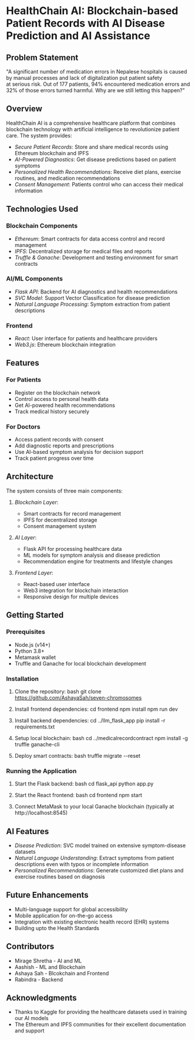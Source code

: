 # HealthChain AI: Blockchain-based Patient Records with AI Disease Prediction and AI Assistance

## Problem Statement
"A significant number of medication errors in Nepalese hospitals is caused by manual processes and lack of digitalization put patient safety at serious risk. Out of 177 patients, 94% encountered medication errors and 32% of those errors turned harmful. Why are we still letting this happen?"

## Overview

HealthChain AI is a comprehensive healthcare platform that combines blockchain technology with artificial intelligence to revolutionize patient care. The system provides:

- *Secure Patient Records*: Store and share medical records using Ethereum blockchain and IPFS
- *AI-Powered Diagnostics*: Get disease predictions based on patient symptoms
- *Personalized Health Recommendations*: Receive diet plans, exercise routines, and medication recommendations
- *Consent Management*: Patients control who can access their medical information

## Technologies Used

### Blockchain Components
- *Ethereum*: Smart contracts for data access control and record management
- *IPFS*: Decentralized storage for medical files and reports
- *Truffle & Ganache*: Development and testing environment for smart contracts

### AI/ML Components
- *Flask API*: Backend for AI diagnostics and health recommendations
- *SVC Model*: Support Vector Classification for disease prediction
- *Natural Language Processing*: Symptom extraction from patient descriptions

### Frontend
- *React*: User interface for patients and healthcare providers
- *Web3.js*: Ethereum blockchain integration

## Features

### For Patients
- Register on the blockchain network
- Control access to personal health data
- Get AI-powered health recommendations
- Track medical history securely

### For Doctors
- Access patient records with consent
- Add diagnostic reports and prescriptions
- Use AI-based symptom analysis for decision support
- Track patient progress over time

## Architecture

The system consists of three main components:

1. *Blockchain Layer*:
   - Smart contracts for record management
   - IPFS for decentralized storage
   - Consent management system

2. *AI Layer*:
   - Flask API for processing healthcare data
   - ML models for symptom analysis and disease prediction
   - Recommendation engine for treatments and lifestyle changes

3. *Frontend Layer*:
   - React-based user interface
   - Web3 integration for blockchain interaction
   - Responsive design for multiple devices

## Getting Started

### Prerequisites

- Node.js (v14+)
- Python 3.8+
- Metamask wallet
- Truffle and Ganache for local blockchain development

### Installation

1. Clone the repository:
bash
git clone https://github.com/AshayaSah/seven-chromosomes
2. Install frontend dependencies:
cd frontend
npm install
npm run dev


4. Install backend dependencies:
cd ../llm_flask_app
pip install -r requirements.txt


5. Setup local blockchain:
bash
cd ../medicalrecordcontract
npm install -g truffle
ganache-cli


6. Deploy smart contracts:
bash
truffle migrate --reset


### Running the Application

1. Start the Flask backend:
bash
cd flask_api
python app.py


2. Start the React frontend:
bash
cd frontend
npm start

3. Connect MetaMask to your local Ganache blockchain (typically at http://localhost:8545)

## AI Features

- *Disease Prediction*: SVC model trained on extensive symptom-disease datasets
- *Natural Language Understanding*: Extract symptoms from patient descriptions even with typos or incomplete information
- *Personalized Recommendations*: Generate customized diet plans and exercise routines based on diagnosis

## Future Enhancements

- Multi-language support for global accessibility
- Mobile application for on-the-go access
- Integration with existing electronic health record (EHR) systems
- Building upto the Health Standards

## Contributors

- Mirage Shretha - AI and ML
- Aashish - ML and Blockchain
- Ashaya Sah - Blcokchain and Frontend
- Rabindra - Backend

## Acknowledgments

- Thanks to Kaggle for providing the healthcare datasets used in training our AI models
- The Ethereum and IPFS communities for their excellent documentation and support
